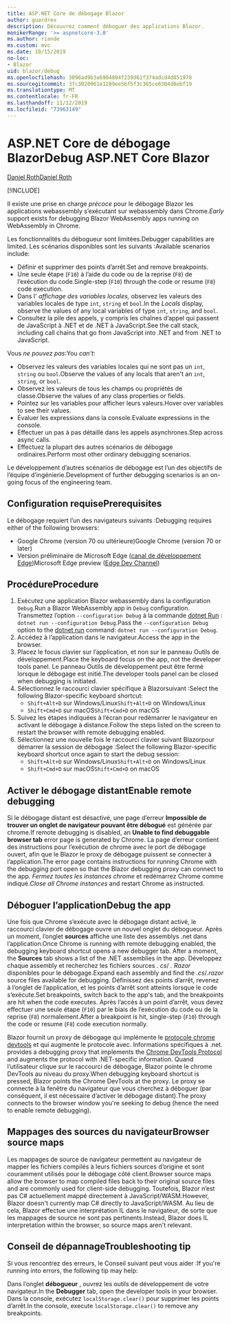 ```yaml
---
title: ASP.NET Core de débogage Blazor
author: guardrex
description: Découvrez comment déboguer des applications Blazor.
monikerRange: '>= aspnetcore-3.0'
ms.author: riande
ms.custom: mvc
ms.date: 10/15/2019
no-loc:
- Blazor
uid: blazor/debug
ms.openlocfilehash: 3096ad9b3a6904804f239d61f374adcd4d851978
ms.sourcegitcommit: 3fc3020961e1289ee5bf5f3c365ce8304d8ebf19
ms.translationtype: MT
ms.contentlocale: fr-FR
ms.lasthandoff: 11/12/2019
ms.locfileid: "73963149"
---
```

# <a name="debug-aspnet-core-opno-locblazor"></a><span data-ttu-id="4223f-103">ASP.NET Core de débogage Blazor</span><span class="sxs-lookup"><span data-stu-id="4223f-103">Debug ASP.NET Core Blazor</span></span>

[<span data-ttu-id="4223f-104">Daniel Roth</span><span class="sxs-lookup"><span data-stu-id="4223f-104">Daniel Roth</span></span>](https://github.com/danroth27)

[!INCLUDE[](~/includes/blazorwasm-preview-notice.md)]

<span data-ttu-id="4223f-105">Il existe une prise en charge *précoce* pour le débogage Blazor les applications webassembly s’exécutant sur webassembly dans Chrome.</span><span class="sxs-lookup"><span data-stu-id="4223f-105">*Early* support exists for debugging Blazor WebAssembly apps running on WebAssembly in Chrome.</span></span>

<span data-ttu-id="4223f-106">Les fonctionnalités du débogueur sont limitées.</span><span class="sxs-lookup"><span data-stu-id="4223f-106">Debugger capabilities are limited.</span></span> <span data-ttu-id="4223f-107">Les scénarios disponibles sont les suivants :</span><span class="sxs-lookup"><span data-stu-id="4223f-107">Available scenarios include:</span></span>

* <span data-ttu-id="4223f-108">Définir et supprimer des points d’arrêt.</span><span class="sxs-lookup"><span data-stu-id="4223f-108">Set and remove breakpoints.</span></span>
* <span data-ttu-id="4223f-109">Une seule étape (`F10`) à l’aide du code ou de la reprise (`F8`) de l’exécution du code.</span><span class="sxs-lookup"><span data-stu-id="4223f-109">Single-step (`F10`) through the code or resume (`F8`) code execution.</span></span>
* <span data-ttu-id="4223f-110">Dans l' *affichage des variables locales,* observez les valeurs des variables locales de type `int`, `string` et `bool`.</span><span class="sxs-lookup"><span data-stu-id="4223f-110">In the *Locals* display, observe the values of any local variables of type `int`, `string`, and `bool`.</span></span>
* <span data-ttu-id="4223f-111">Consultez la pile des appels, y compris les chaînes d’appel qui passent de JavaScript à .NET et de .NET à JavaScript.</span><span class="sxs-lookup"><span data-stu-id="4223f-111">See the call stack, including call chains that go from JavaScript into .NET and from .NET to JavaScript.</span></span>

<span data-ttu-id="4223f-112">Vous *ne pouvez pas*:</span><span class="sxs-lookup"><span data-stu-id="4223f-112">You *can't*:</span></span>

* <span data-ttu-id="4223f-113">Observez les valeurs des variables locales qui ne sont pas un `int`, `string` ou `bool`.</span><span class="sxs-lookup"><span data-stu-id="4223f-113">Observe the values of any locals that aren't an `int`, `string`, or `bool`.</span></span>
* <span data-ttu-id="4223f-114">Observez les valeurs de tous les champs ou propriétés de classe.</span><span class="sxs-lookup"><span data-stu-id="4223f-114">Observe the values of any class properties or fields.</span></span>
* <span data-ttu-id="4223f-115">Pointez sur les variables pour afficher leurs valeurs.</span><span class="sxs-lookup"><span data-stu-id="4223f-115">Hover over variables to see their values.</span></span>
* <span data-ttu-id="4223f-116">Évaluer les expressions dans la console.</span><span class="sxs-lookup"><span data-stu-id="4223f-116">Evaluate expressions in the console.</span></span>
* <span data-ttu-id="4223f-117">Effectuer un pas à pas détaillé dans les appels asynchrones.</span><span class="sxs-lookup"><span data-stu-id="4223f-117">Step across async calls.</span></span>
* <span data-ttu-id="4223f-118">Effectuez la plupart des autres scénarios de débogage ordinaires.</span><span class="sxs-lookup"><span data-stu-id="4223f-118">Perform most other ordinary debugging scenarios.</span></span>

<span data-ttu-id="4223f-119">Le développement d’autres scénarios de débogage est l’un des objectifs de l’équipe d’ingénierie.</span><span class="sxs-lookup"><span data-stu-id="4223f-119">Development of further debugging scenarios is an on-going focus of the engineering team.</span></span>

## <a name="prerequisites"></a><span data-ttu-id="4223f-120">Configuration requise</span><span class="sxs-lookup"><span data-stu-id="4223f-120">Prerequisites</span></span>

<span data-ttu-id="4223f-121">Le débogage requiert l’un des navigateurs suivants :</span><span class="sxs-lookup"><span data-stu-id="4223f-121">Debugging requires either of the following browsers:</span></span>

* <span data-ttu-id="4223f-122">Google Chrome (version 70 ou ultérieure)</span><span class="sxs-lookup"><span data-stu-id="4223f-122">Google Chrome (version 70 or later)</span></span>
* <span data-ttu-id="4223f-123">Version préliminaire de Microsoft Edge ([canal de développement Edge](https://www.microsoftedgeinsider.com))</span><span class="sxs-lookup"><span data-stu-id="4223f-123">Microsoft Edge preview ([Edge Dev Channel](https://www.microsoftedgeinsider.com))</span></span>

## <a name="procedure"></a><span data-ttu-id="4223f-124">Procédure</span><span class="sxs-lookup"><span data-stu-id="4223f-124">Procedure</span></span>

1. <span data-ttu-id="4223f-125">Exécutez une application Blazor webassembly dans la configuration `Debug`.</span><span class="sxs-lookup"><span data-stu-id="4223f-125">Run a Blazor WebAssembly app in `Debug` configuration.</span></span> <span data-ttu-id="4223f-126">Transmettez l’option `--configuration Debug` à la commande [dotnet Run](/dotnet/core/tools/dotnet-run) : `dotnet run --configuration Debug`.</span><span class="sxs-lookup"><span data-stu-id="4223f-126">Pass the `--configuration Debug` option to the [dotnet run](/dotnet/core/tools/dotnet-run) command: `dotnet run --configuration Debug`.</span></span>
1. <span data-ttu-id="4223f-127">Accédez à l’application dans le navigateur.</span><span class="sxs-lookup"><span data-stu-id="4223f-127">Access the app in the browser.</span></span>
1. <span data-ttu-id="4223f-128">Placez le focus clavier sur l’application, et non sur le panneau Outils de développement.</span><span class="sxs-lookup"><span data-stu-id="4223f-128">Place the keyboard focus on the app, not the developer tools panel.</span></span> <span data-ttu-id="4223f-129">Le panneau Outils de développement peut être fermé lorsque le débogage est initié.</span><span class="sxs-lookup"><span data-stu-id="4223f-129">The developer tools panel can be closed when debugging is initiated.</span></span>
1. <span data-ttu-id="4223f-130">Sélectionnez le raccourci clavier spécifique à Blazorsuivant :</span><span class="sxs-lookup"><span data-stu-id="4223f-130">Select the following Blazor-specific keyboard shortcut:</span></span>
   * <span data-ttu-id="4223f-131">`Shift+Alt+D` sur Windows/Linux</span><span class="sxs-lookup"><span data-stu-id="4223f-131">`Shift+Alt+D` on Windows/Linux</span></span>
   * <span data-ttu-id="4223f-132">`Shift+Cmd+D` sur macOS</span><span class="sxs-lookup"><span data-stu-id="4223f-132">`Shift+Cmd+D` on macOS</span></span>
1. <span data-ttu-id="4223f-133">Suivez les étapes indiquées à l’écran pour redémarrer le navigateur en activant le débogage à distance.</span><span class="sxs-lookup"><span data-stu-id="4223f-133">Follow the steps listed on the screen to restart the browser with remote debugging enabled.</span></span>
1. <span data-ttu-id="4223f-134">Sélectionnez une nouvelle fois le raccourci clavier suivant Blazorpour démarrer la session de débogage :</span><span class="sxs-lookup"><span data-stu-id="4223f-134">Select the following Blazor-specific keyboard shortcut once again to start the debug session:</span></span>
   * <span data-ttu-id="4223f-135">`Shift+Alt+D` sur Windows/Linux</span><span class="sxs-lookup"><span data-stu-id="4223f-135">`Shift+Alt+D` on Windows/Linux</span></span>
   * <span data-ttu-id="4223f-136">`Shift+Cmd+D` sur macOS</span><span class="sxs-lookup"><span data-stu-id="4223f-136">`Shift+Cmd+D` on macOS</span></span>

## <a name="enable-remote-debugging"></a><span data-ttu-id="4223f-137">Activer le débogage distant</span><span class="sxs-lookup"><span data-stu-id="4223f-137">Enable remote debugging</span></span>

<span data-ttu-id="4223f-138">Si le débogage distant est désactivé, une page d’erreur **Impossible de trouver un onglet de navigateur pouvant être débogué** est générée par chrome.</span><span class="sxs-lookup"><span data-stu-id="4223f-138">If remote debugging is disabled, an **Unable to find debuggable browser tab** error page is generated by Chrome.</span></span> <span data-ttu-id="4223f-139">La page d’erreur contient des instructions pour l’exécution de chrome avec le port de débogage ouvert, afin que le Blazor le proxy de débogage puissent se connecter à l’application.</span><span class="sxs-lookup"><span data-stu-id="4223f-139">The error page contains instructions for running Chrome with the debugging port open so that the Blazor debugging proxy can connect to the app.</span></span> <span data-ttu-id="4223f-140">*Fermez toutes les instances chrome* et redémarrez Chrome comme indiqué.</span><span class="sxs-lookup"><span data-stu-id="4223f-140">*Close all Chrome instances* and restart Chrome as instructed.</span></span>

## <a name="debug-the-app"></a><span data-ttu-id="4223f-141">Déboguer l’application</span><span class="sxs-lookup"><span data-stu-id="4223f-141">Debug the app</span></span>

<span data-ttu-id="4223f-142">Une fois que Chrome s’exécute avec le débogage distant activé, le raccourci clavier de débogage ouvre un nouvel onglet du débogueur. Après un moment, l’onglet **sources** affiche une liste des assemblys .net dans l’application.</span><span class="sxs-lookup"><span data-stu-id="4223f-142">Once Chrome is running with remote debugging enabled, the debugging keyboard shortcut opens a new debugger tab. After a moment, the **Sources** tab shows a list of the .NET assemblies in the app.</span></span> <span data-ttu-id="4223f-143">Développez chaque assembly et recherchez les fichiers sources *. cs*/ *. Razor* disponibles pour le débogage.</span><span class="sxs-lookup"><span data-stu-id="4223f-143">Expand each assembly and find the *.cs*/*.razor* source files available for debugging.</span></span> <span data-ttu-id="4223f-144">Définissez des points d’arrêt, revenez à l’onglet de l’application, et les points d’arrêt sont atteints lorsque le code s’exécute.</span><span class="sxs-lookup"><span data-stu-id="4223f-144">Set breakpoints, switch back to the app's tab, and the breakpoints are hit when the code executes.</span></span> <span data-ttu-id="4223f-145">Après l’accès à un point d’arrêt, vous devez effectuer une seule étape (`F10`) par le biais de l’exécution du code ou de la reprise (`F8`) normalement.</span><span class="sxs-lookup"><span data-stu-id="4223f-145">After a breakpoint is hit, single-step (`F10`) through the code or resume (`F8`) code execution normally.</span></span>

Blazor<span data-ttu-id="4223f-146"> fournit un proxy de débogage qui implémente le [protocole chrome devtools](https://chromedevtools.github.io/devtools-protocol/) et qui augmente le protocole avec. Informations spécifiques à .net.</span><span class="sxs-lookup"><span data-stu-id="4223f-146"> provides a debugging proxy that implements the [Chrome DevTools Protocol](https://chromedevtools.github.io/devtools-protocol/) and augments the protocol with .NET-specific information.</span></span> <span data-ttu-id="4223f-147">Quand l’utilisateur clique sur le raccourci de débogage, Blazor pointe le chrome DevTools au niveau du proxy.</span><span class="sxs-lookup"><span data-stu-id="4223f-147">When debugging keyboard shortcut is pressed, Blazor points the Chrome DevTools at the proxy.</span></span> <span data-ttu-id="4223f-148">Le proxy se connecte à la fenêtre du navigateur que vous cherchez à déboguer (par conséquent, il est nécessaire d’activer le débogage distant).</span><span class="sxs-lookup"><span data-stu-id="4223f-148">The proxy connects to the browser window you're seeking to debug (hence the need to enable remote debugging).</span></span>

## <a name="browser-source-maps"></a><span data-ttu-id="4223f-149">Mappages des sources du navigateur</span><span class="sxs-lookup"><span data-stu-id="4223f-149">Browser source maps</span></span>

<span data-ttu-id="4223f-150">Les mappages de source de navigateur permettent au navigateur de mapper les fichiers compilés à leurs fichiers sources d’origine et sont couramment utilisés pour le débogage côté client.</span><span class="sxs-lookup"><span data-stu-id="4223f-150">Browser source maps allow the browser to map compiled files back to their original source files and are commonly used for client-side debugging.</span></span> <span data-ttu-id="4223f-151">Toutefois, Blazor n’est pas C# actuellement mappé directement à JavaScript/WASM.</span><span class="sxs-lookup"><span data-stu-id="4223f-151">However, Blazor doesn't currently map C# directly to JavaScript/WASM.</span></span> <span data-ttu-id="4223f-152">Au lieu de cela, Blazor effectue une interprétation IL dans le navigateur, de sorte que les mappages de source ne sont pas pertinents.</span><span class="sxs-lookup"><span data-stu-id="4223f-152">Instead, Blazor does IL interpretation within the browser, so source maps aren't relevant.</span></span>

## <a name="troubleshooting-tip"></a><span data-ttu-id="4223f-153">Conseil de dépannage</span><span class="sxs-lookup"><span data-stu-id="4223f-153">Troubleshooting tip</span></span>

<span data-ttu-id="4223f-154">Si vous rencontrez des erreurs, le Conseil suivant peut vous aider :</span><span class="sxs-lookup"><span data-stu-id="4223f-154">If you're running into errors, the following tip may help:</span></span>

<span data-ttu-id="4223f-155">Dans l’onglet **débogueur** , ouvrez les outils de développement de votre navigateur.</span><span class="sxs-lookup"><span data-stu-id="4223f-155">In the **Debugger** tab, open the developer tools in your browser.</span></span> <span data-ttu-id="4223f-156">Dans la console, exécutez `localStorage.clear()` pour supprimer les points d’arrêt.</span><span class="sxs-lookup"><span data-stu-id="4223f-156">In the console, execute `localStorage.clear()` to remove any breakpoints.</span></span>
